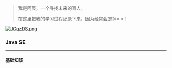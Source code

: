 > 我是阿辰，一个寻找未来的盲人。
>
> 在这里把我的学习过程记录下来，因为经常会忘掉= =！

[![JGqzDS.png](https://s1.ax1x.com/2020/04/21/JGqzDS.png)](https://imgchr.com/i/JGqzDS)

### Java SE

---

#### 基础知识

